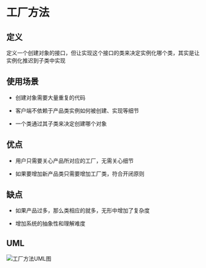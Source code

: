 # 工厂方法

## 定义

定义一个创建对象的接口，但让实现这个接口的类来决定实例化哪个类，其实是让实例化推迟到子类中实现

## 使用场景

* 创建对象需要大量重复的代码

* 客户端不依赖于产品类实例如何被创建、实现等细节

* 一个类通过其子类来决定创建哪个对象 

## 优点

* 用户只需要关心产品所对应的工厂，无需关心细节

* 如果要增加新产品类只需要增加工厂类，符合开闭原则

## 缺点

* 如果产品过多，那么类相应的就多，无形中增加了复杂度

* 增加系统的抽象性和理解难度

## UML

![工厂方法UML图](https://ws1.sinaimg.cn/large/7ebba446gy1fymbg19fldj21p80oswhl.jpg)